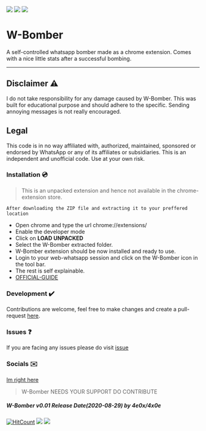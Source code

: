 ![](https://img.shields.io/badge/TYPE-CHROME--EXTENSION-yellow?style=for-the-badge&logo=google%20chrome)
![](http://img.shields.io/badge/VERSION-0.01-green?style=for-the-badge)
![](https://img.shields.io/badge/LICENSE-MIT-blue?style=for-the-badge)

# W-Bomber
A self-controlled whatsapp bomber made as a chrome extension. Comes with a nice little stats after a successful bombing.
- - -

## Disclaimer ⚠️
I do not take responsibility for any damage caused by W-Bomber. This was built for educational purpose and should adhere to the specific. Sending annoying messages is not really encouraged.

## Legal
This code is in no way affiliated with, authorized, maintained, sponsored or endorsed by WhatsApp or any of its affiliates or subsidiaries. This is an independent and unofficial code. Use at your own risk.
   
### Installation 💿
> This is an unpacked extension and hence not available in the chrome-extension store.

`After downloading the ZIP file and extracting it to your preffered location`
 - Open chrome and type the url chrome://extensions/
 - Enable the developer mode
 - Click on **LOAD UNPACKED**
 - Select the W-Bomber extracted folder.
 - W-Bomber extension should be now installed and ready to use.
 - Login to your web-whatsapp session and click on the W-Bomber icon in the tool bar.
 - The rest is self explainable.
 - [OFFICIAL-GUIDE](https://developer.chrome.com/extensions/getstarted)
 
### Development ✔️
Contributions are welcome, feel free to make changes and create a pull-request [here](https://github.com/4e0x/W-Bomber/pulls).

### Issues ❓
If you are facing any issues please do visit [issue](https://github.com/4e0x/W-Bomber/issues)

### Socials ✉️
[Im right here](mailto:mailto:4e0x@pm.me)

> W-Bomber NEEDS YOUR SUPPORT DO CONTRIBUTE

##### W-Bomber v0.01 Release Date(2020-08-29) by 4e0x/4x0e

[![HitCount](http://hits.dwyl.com/4e0x/W-Bomber.svg)](http://hits.dwyl.com/4e0x/W-Bomber)
![](https://githubbadges.com/star.svg?user=4e0x&repo=W-Bomer&background=46a223&color=fff&style=flat)
![](https://githubbadges.com/fork.svg?user=4e0x&repo=W-Bomer&background=46a223&color=fff&style=flat)

